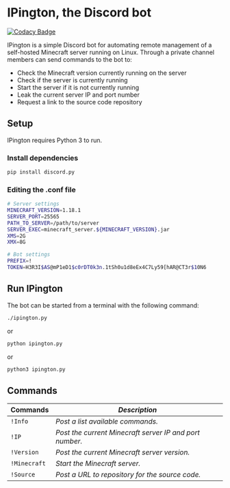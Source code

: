 # IPington, the Discord bot

[![Codacy Badge](https://api.codacy.com/project/badge/Grade/8d56cf56ec1c48868db705f510c5de69)](https://app.codacy.com/gh/jonazbot/IPington?utm_source=github.com&utm_medium=referral&utm_content=jonazbot/IPington&utm_campaign=Badge_Grade_Settings)

IPington is a simple Discord bot for automating remote management of a self-hosted Minecraft server running on Linux. Through a private channel members can send commands to the bot to:
 - Check the Minecraft version currently running on the server
 - Check if the server is currently running
 - Start the server if it is not currently running
 - Leak the current server IP and port number
 - Request a link to the source code repository

## Setup
IPington requires Python 3 to run.

### Install dependencies
```sh
pip install discord.py
```

### Editing the .conf file
```sh
# Server settings
MINECRAFT_VERSION=1.18.1
SERVER_PORT=25565
PATH_TO_SERVER=/path/to/server
SERVER_EXEC=minecraft_server.${MINECRAFT_VERSION}.jar
XMS=2G
XMX=8G

# Bot settings
PREFIX=!
TOKEN=H3R3I$AS@mP1eD1$c0rDT0k3n.1tSh0u1d8eEx4C7Ly59[hAR@CT3r$10N6
```

## Run IPington

The bot can be started from a terminal with the following command:

```sh
./ipington.py
```
or
```sh
python ipington.py
```
or
```sh
python3 ipington.py
```

## Commands

| **Commands** | ***Description***                                       |
|--------------|---------------------------------------------------------|
| `!Info`      | *Post a list available commands.*                       |
| `!IP`        | *Post the current Minecraft server IP and port number.* |
| `!Version`   | *Post the current Minecraft server version.*            |
| `!Minecraft` | *Start the Minecraft server.*                           |
| `!Source`    | *Post a URL to repository for the source code.*         |

